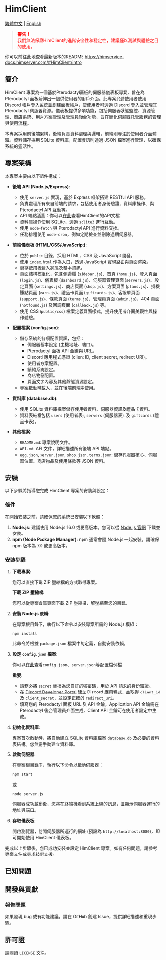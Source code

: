 # HimClient

[繁體中文](README.md) | [English](README_EN.md)

<blockquote style="color: red;">
  <p><strong>警告！</strong><br>
  我們無法保證HimClient的進階安全性和穩定性，建議僅以測試與體驗之目的使用。</p>
</blockquote>


你可以前往此地查看最新版本的README
https://himservice-docs.himserver.com/#HimClient/intro
## 簡介

HimClient 專案為一個基於Pterodactyl面板的伺服器儀表板專案，旨在為 Pterodactyl 面板延伸出一個供使用者的用戶介面。此專案允許使用者使用 Discord 帳戶登入系統並創建面板帳戶，使使用者可透過 Discord 登入並管理其 Pterodactyl 伺服器資源。儀表板提供多項功能，包括伺服器狀態監控、資源管理、商店系統、用戶方案管理及管理員後台功能，旨在簡化伺服器託管服務的管理與使用流程。

本專案採用前後端架構，後端負責資料處理與邏輯，前端則專注於使用者介面體驗。資料儲存採用 SQLite 資料庫，配置資訊則透過 JSON 檔案進行管理，以確保系統的靈活性。

## 專案架構

本專案主要由以下組件構成：

- **後端 API (Node.js/Express)**:
    - 使用 `server.js` 實現，基於 Express 框架搭建 RESTful API 服務。
    - 負責處理所有來自前端的請求，包括使用者身份驗證、資料庫操作、與 Pterodactyl API 互動等。
    - API 端點涵蓋：你可以[在此](https://himservice-docs.himserver.com/#HimClient/api)查看HimClient的API文檔
    - 資料庫操作使用 SQLite，透過 `sqlite3` 進行互動。
    - 使用 `node-fetch` 與 Pterodactyl API 進行資料交換。
    - 任務排程使用 `node-cron`，例如定期檢查並刪除過期伺服器。

- **前端儀表板 (HTML/CSS/JavaScript)**:
    - 位於 `public` 目錄，採用 HTML、CSS 及 JavaScript 開發。
    - 使用 `index.html` 作為入口，透過 JavaScript 實現路由與頁面渲染。
    - 儲存使用者登入狀態及基本資訊。
    - 頁面結構模組化，包含側邊欄 (`sidebar.js`)、首頁 (`home.js`)、登入頁面 (`login.js`)、儀表板 (`dashboard.js`)、伺服器管理頁面 (`servers.js`)、設定頁面 (`settings.js`)、商店頁面 (`shop.js`)、方案頁面 (`plans.js`)、掛機賺點頁面 (`earn.js`)、禮品卡頁面 (`giftcards.js`)、客服單頁面 (`support.js`)、條款頁面 (`terms.js`)、管理員頁面 (`admin.js`)、404 頁面 (`notfound.js`) 及回調頁面 (`callback.js`) 等。
    - 使用 CSS (`public/css`) 檔案定義頁面樣式，提升使用者介面美觀性與操作體驗。

- **配置檔案 (config.json)**:
    - 儲存系統的各項配置資訊，包括：
        - 伺服器基本設定 (主機地址、端口)。
        - Pterodactyl 面板 API 金鑰與 URL。
        - Discord 應用程式憑證 (client ID, client secret, redirect URI)。
        - 使用者方案配置。
        - 續約系統設定。
        - 商店物品配置。
        - 頁面文字內容及其他靜態資源設定。
    - 專案啟動時載入，並在後端前端中使用。

- **資料庫 (database.db)**:
    - 使用 SQLite 資料庫檔案儲存使用者資料、伺服器資訊及禮品卡資料。
    - 資料表結構包括 `users` (使用者表), `servers` (伺服器表), 及 `giftcards` (禮品卡表)。

- **其他檔案**:
    - `README.md`: 專案說明文件。
    - `API.md`: API 文件，詳細描述所有後端 API 端點。
    - `egg.json`, `server.json`, `shop.json`, `terms.json`: 儲存伺服器核心、伺服器位置、商店物品及使用條款等 JSON 資料。

## 安裝

以下步驟將指導您完成 HimClient 專案的安裝與設定：

### 條件

在開始安裝之前，請確保您的系統已安裝以下軟體：

1. **Node.js**: 建議使用 Node.js 16.0 或更高版本。您可以從 [Node.js 官網](https://nodejs.org/) 下載並安裝。
2. **npm (Node Package Manager)**: npm 通常會隨 Node.js 一起安裝。請確保 npm 版本為 7.0 或更高版本。

### 安裝步驟

1. **下載專案**:

   您可以直接下載 ZIP 壓縮檔的方式取得專案。

   **下載 ZIP 壓縮檔**:

   您可以從專案倉庫頁面下載 ZIP 壓縮檔，解壓縮至您的目錄。

2. **安裝 Node.js 依賴**:

   在專案根目錄下，執行以下命令以安裝專案所需的 Node.js 模組：

   ```bash
   npm install
   ```

   此命令將根據 `package.json` 檔案中的定義，自動安裝依賴。

3. **設定 `config.json` 檔案**:

   你可以[在此](https://himservice-docs.himserver.com/#HimClient/set-config)查看`config.json`、`server.json`等配置檔例檔

   **重要**:

   - 請務必將 `secret` 替換為您自訂的強密碼，用於 API 請求的身份驗證。
   - 在 [Discord Developer Portal](https://discord.com/developers/applications) 建立 Discord 應用程式，並取得 `client_id` 及 `client_secret`，並設定正確的 `redirect_uri`。
   - 填寫您的 Pterodactyl 面板 URL 及 API 金鑰。Application API 金鑰需在 Pterodactyl 後台管理員介面生成，Client API 金鑰可在使用者設定中生成。

4. **初始化資料庫**:

   專案首次啟動時，將自動建立 SQLite 資料庫檔案 `database.db` 及必要的資料表結構。您無需手動建立資料庫。

5. **啟動伺服器**:

   在專案根目錄下，執行以下命令以啟動伺服器：

   ```bash
   npm start
   ```

   或

   ```bash
   node server.js
   ```

   伺服器成功啟動後，您將在終端機看到系統上線的訊息，並顯示伺服器運行的地址與端口。

6. **存取儀表板**:

   開啟瀏覽器，訪問伺服器所運行的網址 (預設為 `http://localhost:8080`)，即可開始使用 HimClient 儀表板。

完成以上步驟後，您已成功安裝並設定 HimClient 專案。如有任何問題，請參考專案文件或尋求技術支援。

## 已知問題

## 開發與貢獻

### 報告問題

如果發現 bug 或有功能建議，請在 GitHub 創建 Issue，提供詳細描述和重現步驟。

## 許可證

請閱讀 `LICENSE` 文件。
